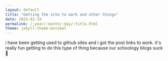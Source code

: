 ```yaml
---
layout: default
title: "Getting the site to work and other things"
date: 2025-02-19
permalink: /:year/:month/:day/:title.html
theme: jekyll-theme-minimal
--- 
```


i have been getting used to github sites and i got the post links to work. it's really fun getting to do this type of thing because our schoology blogs suck 🫏